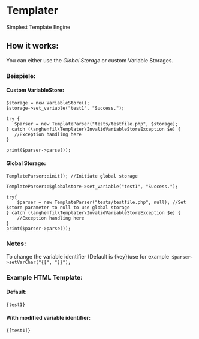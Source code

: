 # Templater
Simplest Template Engine

## How it works:
You can either use the *Global Storage* or custom Variable Storages.
### Beispiele:
#### Custom VariableStore:
```
$storage = new VariableStore();
$storage->set_variable("test1", "Success.");

try {
   $parser = new TemplateParser("tests/testfile.php", $storage);
} catch (\anghenfil\Templater\InvalidVariableStoreException $e) {
   //Exception handling here
}

print($parser->parse());
```

#### Global Storage:
```
TemplateParser::init(); //Initiate global storage

TemplateParser::$globalstore->set_variable("test1", "Success.");

try{
    $parser = new TemplateParser("tests/testfile.php", null); //Set $store parameter to null to use global storage
} catch (\anghenfil\Templater\InvalidVariableStoreException $e) {
    //Exception handling here
}
print($parser->parse());
```
### Notes:
To change the variable identifier (Default is {key})use for example```
$parser->setVarChar("{[", "]}");```

### Example HTML Template:
#### Default:
```{test1}```
#### With modified variable identifier: 
```{[test1]}```